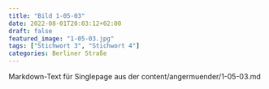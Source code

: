 ```yaml
---
title: "Bild 1-05-03"
date: 2022-08-01T20:03:12+02:00
draft: false
featured_image: "1-05-03.jpg"
tags: ["Stichwort 3", "Stichwort 4"]
categories: Berliner Straße
---
```



Markdown-Text für Singlepage aus der content/angermuender/1-05-03.md
